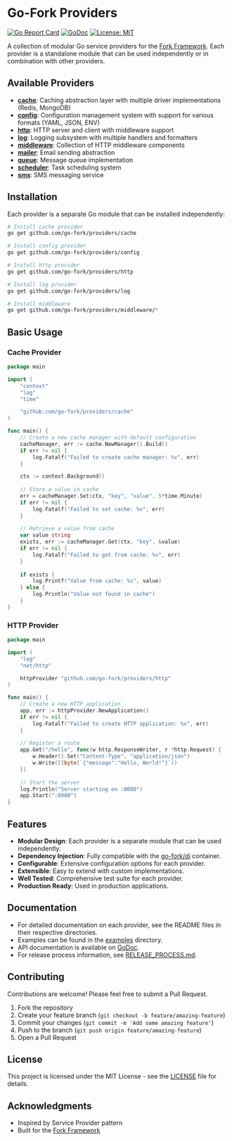 # Go-Fork Providers

[![Go Report Card](https://goreportcard.com/badge/github.com/go-fork/providers)](https://goreportcard.com/report/github.com/go-fork/providers)
[![GoDoc](https://godoc.org/github.com/go-fork/providers?status.svg)](https://godoc.org/github.com/go-fork/providers)
[![License: MIT](https://img.shields.io/badge/License-MIT-yellow.svg)](https://opensource.org/licenses/MIT)

A collection of modular Go service providers for the [Fork Framework](https://github.com/go-fork). Each provider is a standalone module that can be used independently or in combination with other providers.

## Available Providers

- [**cache**](cache/): Caching abstraction layer with multiple driver implementations (Redis, MongoDB)
- [**config**](config/): Configuration management system with support for various formats (YAML, JSON, ENV)
- [**http**](http/): HTTP server and client with middleware support
- [**log**](log/): Logging subsystem with multiple handlers and formatters
- [**middleware**](middleware/): Collection of HTTP middleware components
- [**mailer**](mailer/): Email sending abstraction
- [**queue**](queue/): Message queue implementation
- [**scheduler**](scheduler/): Task scheduling system
- [**sms**](sms/): SMS messaging service

## Installation

Each provider is a separate Go module that can be installed independently:

```bash
# Install cache provider
go get github.com/go-fork/providers/cache

# Install config provider
go get github.com/go-fork/providers/config

# Install http provider
go get github.com/go-fork/providers/http

# Install log provider
go get github.com/go-fork/providers/log

# Install middleware
go get github.com/go-fork/providers/middleware/*
```

## Basic Usage

### Cache Provider

```go
package main

import (
    "context"
    "log"
    "time"

    "github.com/go-fork/providers/cache"
)

func main() {
    // Create a new cache manager with default configuration
    cacheManager, err := cache.NewManager().Build()
    if err != nil {
        log.Fatalf("Failed to create cache manager: %v", err)
    }

    ctx := context.Background()
    
    // Store a value in cache
    err = cacheManager.Set(ctx, "key", "value", 5*time.Minute)
    if err != nil {
        log.Fatalf("Failed to set cache: %v", err)
    }
    
    // Retrieve a value from cache
    var value string
    exists, err := cacheManager.Get(ctx, "key", &value)
    if err != nil {
        log.Fatalf("Failed to get from cache: %v", err)
    }
    
    if exists {
        log.Printf("Value from cache: %s", value)
    } else {
        log.Println("Value not found in cache")
    }
}
```

### HTTP Provider

```go
package main

import (
    "log"
    "net/http"

    httpProvider "github.com/go-fork/providers/http"
)

func main() {
    // Create a new HTTP application
    app, err := httpProvider.NewApplication()
    if err != nil {
        log.Fatalf("Failed to create HTTP application: %v", err)
    }
    
    // Register a route
    app.Get("/hello", func(w http.ResponseWriter, r *http.Request) {
        w.Header().Set("Content-Type", "application/json")
        w.Write([]byte(`{"message":"Hello, World!"}`))
    })
    
    // Start the server
    log.Println("Server starting on :8080")
    app.Start(":8080")
}
```

## Features

- **Modular Design**: Each provider is a separate module that can be used independently.
- **Dependency Injection**: Fully compatible with the [go-fork/di](https://github.com/go-fork/di) container.
- **Configurable**: Extensive configuration options for each provider.
- **Extensible**: Easy to extend with custom implementations.
- **Well Tested**: Comprehensive test suite for each provider.
- **Production Ready**: Used in production applications.

## Documentation

- For detailed documentation on each provider, see the README files in their respective directories.
- Examples can be found in the [examples](examples/) directory.
- API documentation is available on [GoDoc](https://godoc.org/github.com/go-fork/providers).
- For release process information, see [RELEASE_PROCESS.md](docs/RELEASE_PROCESS.md).

## Contributing

Contributions are welcome! Please feel free to submit a Pull Request.

1. Fork the repository
2. Create your feature branch (`git checkout -b feature/amazing-feature`)
3. Commit your changes (`git commit -m 'Add some amazing feature'`)
4. Push to the branch (`git push origin feature/amazing-feature`)
5. Open a Pull Request

## License

This project is licensed under the MIT License - see the [LICENSE](LICENSE) file for details.

## Acknowledgments

- Inspired by Service Provider pattern
- Built for the [Fork Framework](https://github.com/go-fork)
